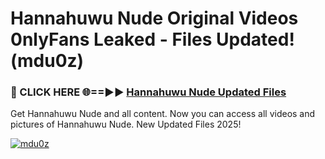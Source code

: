 # Hannahuwu Nude Original Videos 0nlyFans Leaked - Files Updated! (mdu0z)

<h3>🔴 CLICK HERE 🌐==►► <a href="https://tinyurl.com/y5r63du9" rel="nofollow">Hannahuwu Nude Updated Files</a></h3>

Get Hannahuwu Nude and all content. Now you can access all videos and pictures of Hannahuwu Nude. New Updated Files 2025!

[![mdu0z](https://i.imgur.com/UVo9nyh.gif)](https://tinyurl.com/y5r63du9)